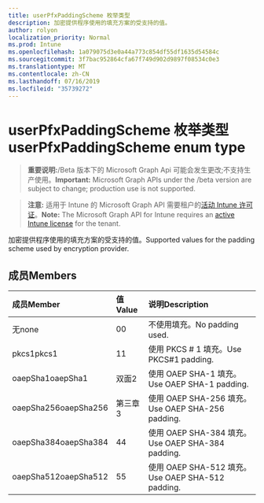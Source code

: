 ```yaml
---
title: userPfxPaddingScheme 枚举类型
description: 加密提供程序使用的填充方案的受支持的值。
author: rolyon
localization_priority: Normal
ms.prod: Intune
ms.openlocfilehash: 1a079075d3e0a44a773c854df55df1635d54584c
ms.sourcegitcommit: 3f7bac952864cfa67f749d902d9897f08534c0e3
ms.translationtype: MT
ms.contentlocale: zh-CN
ms.lasthandoff: 07/16/2019
ms.locfileid: "35739272"
---
```

# <a name="userpfxpaddingscheme-enum-type"></a><span data-ttu-id="2f04a-103">userPfxPaddingScheme 枚举类型</span><span class="sxs-lookup"><span data-stu-id="2f04a-103">userPfxPaddingScheme enum type</span></span>

> <span data-ttu-id="2f04a-104">**重要说明:**/Beta 版本下的 Microsoft Graph Api 可能会发生更改;不支持生产使用。</span><span class="sxs-lookup"><span data-stu-id="2f04a-104">**Important:** Microsoft Graph APIs under the /beta version are subject to change; production use is not supported.</span></span>

> <span data-ttu-id="2f04a-105">**注意:** 适用于 Intune 的 Microsoft Graph API 需要租户的[活动 Intune 许可证](https://go.microsoft.com/fwlink/?linkid=839381)。</span><span class="sxs-lookup"><span data-stu-id="2f04a-105">**Note:** The Microsoft Graph API for Intune requires an [active Intune license](https://go.microsoft.com/fwlink/?linkid=839381) for the tenant.</span></span>

<span data-ttu-id="2f04a-106">加密提供程序使用的填充方案的受支持的值。</span><span class="sxs-lookup"><span data-stu-id="2f04a-106">Supported values for the padding scheme used by encryption provider.</span></span>

## <a name="members"></a><span data-ttu-id="2f04a-107">成员</span><span class="sxs-lookup"><span data-stu-id="2f04a-107">Members</span></span>
|<span data-ttu-id="2f04a-108">成员</span><span class="sxs-lookup"><span data-stu-id="2f04a-108">Member</span></span>|<span data-ttu-id="2f04a-109">值</span><span class="sxs-lookup"><span data-stu-id="2f04a-109">Value</span></span>|<span data-ttu-id="2f04a-110">说明</span><span class="sxs-lookup"><span data-stu-id="2f04a-110">Description</span></span>|
|:---|:---|:---|
|<span data-ttu-id="2f04a-111">无</span><span class="sxs-lookup"><span data-stu-id="2f04a-111">none</span></span>|<span data-ttu-id="2f04a-112">0</span><span class="sxs-lookup"><span data-stu-id="2f04a-112">0</span></span>|<span data-ttu-id="2f04a-113">不使用填充。</span><span class="sxs-lookup"><span data-stu-id="2f04a-113">No padding used.</span></span>|
|<span data-ttu-id="2f04a-114">pkcs1</span><span class="sxs-lookup"><span data-stu-id="2f04a-114">pkcs1</span></span>|<span data-ttu-id="2f04a-115">1</span><span class="sxs-lookup"><span data-stu-id="2f04a-115">1</span></span>|<span data-ttu-id="2f04a-116">使用 PKCS # 1 填充。</span><span class="sxs-lookup"><span data-stu-id="2f04a-116">Use PKCS#1 padding.</span></span>|
|<span data-ttu-id="2f04a-117">oaepSha1</span><span class="sxs-lookup"><span data-stu-id="2f04a-117">oaepSha1</span></span>|<span data-ttu-id="2f04a-118">双面</span><span class="sxs-lookup"><span data-stu-id="2f04a-118">2</span></span>|<span data-ttu-id="2f04a-119">使用 OAEP SHA-1 填充。</span><span class="sxs-lookup"><span data-stu-id="2f04a-119">Use OAEP SHA-1 padding.</span></span>|
|<span data-ttu-id="2f04a-120">oaepSha256</span><span class="sxs-lookup"><span data-stu-id="2f04a-120">oaepSha256</span></span>|<span data-ttu-id="2f04a-121">第三章</span><span class="sxs-lookup"><span data-stu-id="2f04a-121">3</span></span>|<span data-ttu-id="2f04a-122">使用 OAEP SHA-256 填充。</span><span class="sxs-lookup"><span data-stu-id="2f04a-122">Use OAEP SHA-256 padding.</span></span>|
|<span data-ttu-id="2f04a-123">oaepSha384</span><span class="sxs-lookup"><span data-stu-id="2f04a-123">oaepSha384</span></span>|<span data-ttu-id="2f04a-124">4</span><span class="sxs-lookup"><span data-stu-id="2f04a-124">4</span></span>|<span data-ttu-id="2f04a-125">使用 OAEP SHA-384 填充。</span><span class="sxs-lookup"><span data-stu-id="2f04a-125">Use OAEP SHA-384 padding.</span></span>|
|<span data-ttu-id="2f04a-126">oaepSha512</span><span class="sxs-lookup"><span data-stu-id="2f04a-126">oaepSha512</span></span>|<span data-ttu-id="2f04a-127">5</span><span class="sxs-lookup"><span data-stu-id="2f04a-127">5</span></span>|<span data-ttu-id="2f04a-128">使用 OAEP SHA-512 填充。</span><span class="sxs-lookup"><span data-stu-id="2f04a-128">Use OAEP SHA-512 padding.</span></span>|





